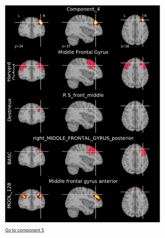 ![4](preliminary/4.jpg "Component 4")

[Go to component 5](https://parietal-inria.github.io/MODL_atlas/256/5 "Component 5")
